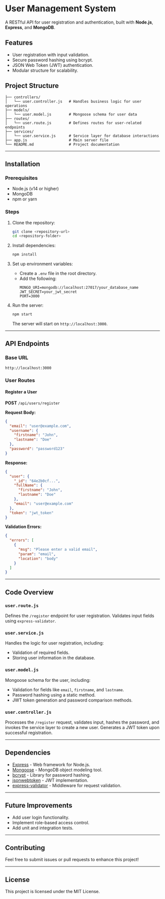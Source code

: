 
# User Management System

A RESTful API for user registration and authentication, built with **Node.js**, **Express**, and **MongoDB**.

## Features
- User registration with input validation.
- Secure password hashing using bcrypt.
- JSON Web Token (JWT) authentication.
- Modular structure for scalability.

## Project Structure

```
├── controllers/
│   └── user.controller.js   # Handles business logic for user operations
├── models/
│   └── user.model.js        # Mongoose schema for user data
├── routes/
│   └── user.route.js        # Defines routes for user-related endpoints
├── services/
│   └── user.service.js      # Service layer for database interactions
├── app.js                   # Main server file
└── README.md                # Project documentation
```

---

## Installation

### Prerequisites
- Node.js (v14 or higher)
- MongoDB
- npm or yarn

### Steps
1. Clone the repository:
   ```bash
   git clone <repository-url>
   cd <repository-folder>
   ```

2. Install dependencies:
   ```bash
   npm install
   ```

3. Set up environment variables:
   - Create a `.env` file in the root directory.
   - Add the following:
     ```
     MONGO_URI=mongodb://localhost:27017/your_database_name
     JWT_SECRET=your_jwt_secret
     PORT=3000
     ```

4. Run the server:
   ```bash
   npm start
   ```
   The server will start on `http://localhost:3000`.

---

## API Endpoints

### Base URL
`http://localhost:3000`

### User Routes

#### Register a User
**POST** `/api/users/register`

**Request Body:**
```json
{
  "email": "user@example.com",
  "username": {
    "firstname": "John",
    "lastname": "Doe"
  },
  "password": "password123"
}
```

**Response:**
```json
{
  "user": {
    "_id": "64e2b0cf...",
    "fullName": {
      "firstname": "John",
      "lastname": "Doe"
    },
    "email": "user@example.com"
  },
  "token": "jwt_token"
}
```

**Validation Errors:**
```json
{
  "errors": [
    {
      "msg": "Please enter a valid email",
      "param": "email",
      "location": "body"
    }
  ]
}
```

---

## Code Overview

### `user.route.js`
Defines the `/register` endpoint for user registration. Validates input fields using `express-validator`.

### `user.service.js`
Handles the logic for user registration, including:
- Validation of required fields.
- Storing user information in the database.

### `user.model.js`
Mongoose schema for the user, including:
- Validation for fields like `email`, `firstname`, and `lastname`.
- Password hashing using a static method.
- JWT token generation and password comparison methods.

### `user.controller.js`
Processes the `/register` request, validates input, hashes the password, and invokes the service layer to create a new user. Generates a JWT token upon successful registration.

---

## Dependencies
- [Express](https://expressjs.com/) - Web framework for Node.js.
- [Mongoose](https://mongoosejs.com/) - MongoDB object modeling tool.
- [bcrypt](https://github.com/kelektiv/node.bcrypt.js) - Library for password hashing.
- [jsonwebtoken](https://github.com/auth0/node-jsonwebtoken) - JWT implementation.
- [express-validator](https://express-validator.github.io/) - Middleware for request validation.

---

## Future Improvements
- Add user login functionality.
- Implement role-based access control.
- Add unit and integration tests.

---

## Contributing
Feel free to submit issues or pull requests to enhance this project!

---

## License
This project is licensed under the MIT License.
